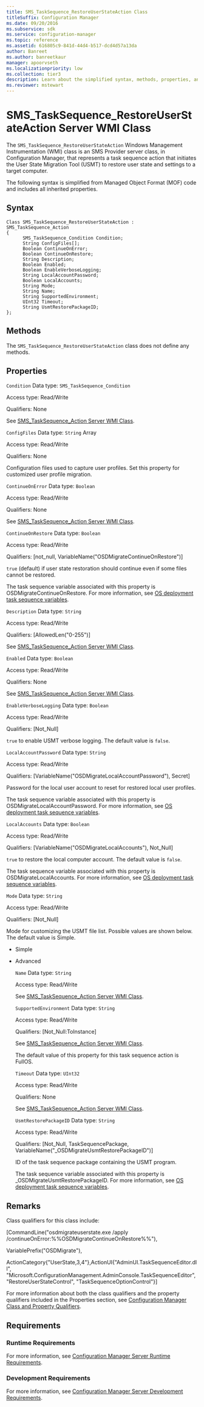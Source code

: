 ```yaml
---
title: SMS_TaskSequence_RestoreUserStateAction Class
titleSuffix: Configuration Manager
ms.date: 09/20/2016
ms.subservice: sdk
ms.service: configuration-manager
ms.topic: reference
ms.assetid: 616805c9-841d-44d4-b517-dcd4d57a13da
author: Banreet
ms.author: banreetkaur
manager: apoorvseth
ms.localizationpriority: low
ms.collection: tier3
description: Learn about the simplified syntax, methods, properties, and requirements of the SMS_TaskSequence_RestoreUserStateAction server class.
ms.reviewer: mstewart
---
```

# SMS_TaskSequence_RestoreUserStateAction Server WMI Class
The `SMS_TaskSequence_RestoreUserStateAction` Windows Management Instrumentation (WMI) class is an SMS Provider server class, in Configuration Manager, that represents a task sequence action that initiates the User State Migration Tool (USMT) to restore user state and settings to a target computer.

 The following syntax is simplified from Managed Object Format (MOF) code and includes all inherited properties.

## Syntax

```
Class SMS_TaskSequence_RestoreUserStateAction : SMS_TaskSequence_Action
{
      SMS_TaskSequence_Condition Condition;
      String ConfigFiles[];
      Boolean ContinueOnError;
      Boolean ContinueOnRestore;
      String Description;
      Boolean Enabled;
      Boolean EnableVerboseLogging;
      String LocalAccountPassword;
      Boolean LocalAccounts;
      String Mode;
      String Name;
      String SupportedEnvironment;
      UInt32 Timeout;
      String UsmtRestorePackageID;
};
```

## Methods
 The `SMS_TaskSequence_RestoreUserStateAction` class does not define any methods.

## Properties
 `Condition`
 Data type: `SMS_TaskSequence_Condition`

 Access type: Read/Write

 Qualifiers: None

 See [SMS_TaskSequence_Action Server WMI Class](../../../develop/reference/osd/sms_tasksequence_action-server-wmi-class.md).

 `ConfigFiles`
 Data type: `String` Array

 Access type: Read/Write

 Qualifiers: None

 Configuration files used to capture user profiles. Set this property for customized user profile migration.

 `ContinueOnError`
 Data type: `Boolean`

 Access type: Read/Write

 Qualifiers: None

 See [SMS_TaskSequence_Action Server WMI Class](../../../develop/reference/osd/sms_tasksequence_action-server-wmi-class.md).

 `ContinueOnRestore`
 Data type: `Boolean`

 Access type: Read/Write

 Qualifiers: [not_null, VariableName("OSDMigrateContinueOnRestore")]

 `true` (default) if user state restoration should continue even if some files cannot be restored.

 The task sequence variable associated with this property is OSDMigrateContinueOnRestore. For more information, see [OS deployment task sequence variables](../../../osd/understand/task-sequence-variables.md).

 `Description`
 Data type: `String`

 Access type: Read/Write

 Qualifiers: [AllowedLen("0-255")]

 See [SMS_TaskSequence_Action Server WMI Class](../../../develop/reference/osd/sms_tasksequence_action-server-wmi-class.md).

 `Enabled`
 Data type: `Boolean`

 Access type: Read/Write

 Qualifiers: None

 See [SMS_TaskSequence_Action Server WMI Class](../../../develop/reference/osd/sms_tasksequence_action-server-wmi-class.md).

 `EnableVerboseLogging`
 Data type: `Boolean`

 Access type: Read/Write

 Qualifiers: [Not_Null]

 `true` to enable USMT verbose logging. The default value is `false`.

 `LocalAccountPassword`
 Data type: `String`

 Access type: Read/Write

 Qualifiers: [VariableName("OSDMigrateLocalAccountPassword"), Secret]

 Password for the local user account to reset for restored local user profiles.

 The task sequence variable associated with this property is OSDMigrateLocalAccountPassword. For more information, see [OS deployment task sequence variables](../../../osd/understand/task-sequence-variables.md).

 `LocalAccounts`
 Data type: `Boolean`

 Access type: Read/Write

 Qualifiers: [VariableName("OSDMigrateLocalAccounts"), Not_Null]

 `true` to restore the local computer account. The default value is `false`.

 The task sequence variable associated with this property is OSDMigrateLocalAccounts. For more information, see [OS deployment task sequence variables](../../../osd/understand/task-sequence-variables.md).

 `Mode`
 Data type: `String`

 Access type: Read/Write

 Qualifiers: [Not_Null]

 Mode for customizing the USMT file list. Possible values are shown below. The default value is Simple.

- Simple

- Advanced

  `Name`
  Data type: `String`

  Access type: Read/Write

  See [SMS_TaskSequence_Action Server WMI Class](../../../develop/reference/osd/sms_tasksequence_action-server-wmi-class.md).

  `SupportedEnvironment`
  Data type: `String`

  Access type: Read/Write

  Qualifiers: [Not_Null:ToInstance]

  See [SMS_TaskSequence_Action Server WMI Class](../../../develop/reference/osd/sms_tasksequence_action-server-wmi-class.md).

  The default value of this property for this task sequence action is FullOS.

  `Timeout`
  Data type: `UInt32`

  Access type: Read/Write

  Qualifiers: None

  See [SMS_TaskSequence_Action Server WMI Class](../../../develop/reference/osd/sms_tasksequence_action-server-wmi-class.md).

  `UsmtRestorePackageID`
  Data type: `String`

  Access type: Read/Write

  Qualifiers: [Not_Null, TaskSequencePackage, VariableName("_OSDMigrateUsmtRestorePackageID")]

  ID of the task sequence package containing the USMT program.

  The task sequence variable associated with this property is _OSDMigrateUsmtRestorePackageID. For more information, see [OS deployment task sequence variables](../../../osd/understand/task-sequence-variables.md).

## Remarks
 Class qualifiers for this class include:

 [CommandLine("osdmigrateuserstate.exe /apply /continueOnError:%%OSDMigrateContinueOnRestore%%"),

 VariablePrefix("OSDMigrate"),

 ActionCategory{"UserState,3,4"},ActionUI{"AdminUI.TaskSequenceEditor.dll", "Microsoft.ConfigurationManagement.AdminConsole.TaskSequenceEditor", "RestoreUserStateControl", "TaskSequenceOptionControl"}]

 For more information about both the class qualifiers and the property qualifiers included in the Properties section, see [Configuration Manager Class and Property Qualifiers](../../../develop/reference/misc/class-and-property-qualifiers.md).

## Requirements

### Runtime Requirements
 For more information, see [Configuration Manager Server Runtime Requirements](../../../develop/core/reqs/server-runtime-requirements.md).

### Development Requirements
 For more information, see [Configuration Manager Server Development Requirements](../../../develop/core/reqs/server-development-requirements.md).
